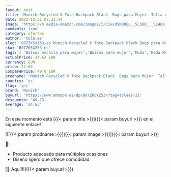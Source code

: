 ```yaml
---
layout: post
title: 'Munich Recycled X Tote Backpack Black  Bags para Mujer  Talla única'
date: 2022-12-31 07:31:44
image: 'https://m.media-amazon.com/images/I/31vxd5K0REL._SL500_._SL400_.jpg'
comments: true
category: ofertas
author: 'tole.es'
slug: 'B07ZK5XZ53-es Munich Recycled X Tote Backpack Black Bags para Mujer...'
sku: 'B07ZK5XZ53-es'
tags: [ 'Bolsos mochila para mujer','Bolsos para mujer','Moda','Moda Mujer','backpack','munich','🇪🇸', ]
actualPrice: 24.63 EUR
currency: EUR
price: 24.63
comparePrice: 49.0 EUR
prodname: 'Munich Recycled X Tote Backpack Black  Bags para Mujer  Talla única'
country: 'es'
flag: '🇪🇸'
brand: 'Munich'
buyurl: 'https://www.amazon.es/dp/B07ZK5XZ53/?tag=tolees-21'
descuento: '49.73'
average: '24.63'
---
```


En este momento está [{{< param title >}}]({{< param buyurl >}}) en el siguiente enlace!

[![{{< param prodname >}}]({{< param image >}})]({{< param buyurl >}})

🔎:

- Producto adecuado para múltiples ocasiones
- Diseño ligero que ofrece comodidad

[🛒 Aquí!!!]({{< param buyurl >}})
